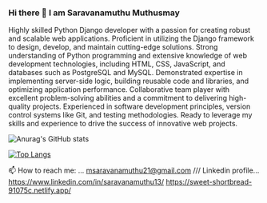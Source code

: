 ### Hi there 👋 I am Saravanamuthu Muthusmay

<!--
**saravanamuthu1/saravanamuthu1** is a ✨ _special_ ✨ repository because its `README.md` (this file) appears on your GitHub profile.

Here are some ideas to get you started:

- 🔭 I’m currently working on ...
- 🌱 I’m currently learning ...
- 👯 I’m looking to collaborate on ...
- 🤔 I’m looking for help with ...
- 💬 Ask me about ...
- 📫 How to reach me: ...
- 😄 Pronouns: ...
- ⚡ Fun fact: ...
-->

Highly skilled Python Django developer with a passion for creating robust and scalable web applications. Proficient in utilizing the Django framework to design, develop, and maintain cutting-edge solutions. Strong understanding of Python programming and extensive knowledge of web development technologies, including HTML, CSS, JavaScript, and databases such as PostgreSQL and MySQL. Demonstrated expertise in implementing server-side logic, building reusable code and libraries, and optimizing application performance. Collaborative team player with excellent problem-solving abilities and a commitment to delivering high-quality projects. Experienced in software development principles, version control systems like Git, and testing methodologies. Ready to leverage my skills and experience to drive the success of innovative web projects.

![Anurag's GitHub stats](https://github-readme-stats.vercel.app/api?username=saravanamuthu1&show_icons=true&theme=radical)

[![Top Langs](https://github-readme-stats.vercel.app/api/top-langs/?username=saravanamuthu1)](https://github.com/saravanamuthu1/github-readme-stats)

📫 How to reach me: ...
msaravanamuthu21@gmail.com ///
Linkedin profile...
https://www.linkedin.com/in/saravanamuthu13/
https://sweet-shortbread-91075c.netlify.app/
